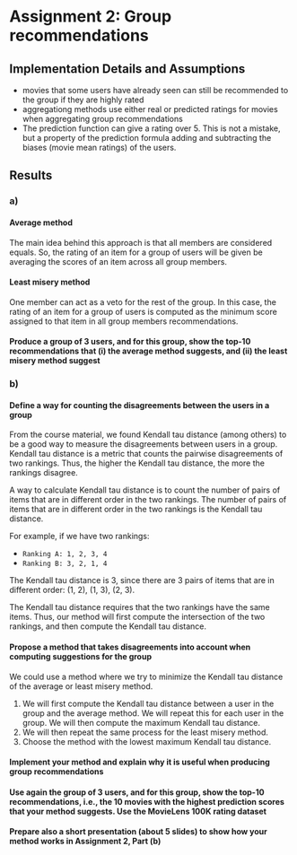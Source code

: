 # Assignment 2: Group recommendations

## Implementation Details and Assumptions

- movies that some users have already seen can still be recommended to the group if they are highly rated
- aggregationg methods use either real or predicted ratings for movies when aggregating group recommendations
- The prediction function can give a rating over 5. This is not a mistake, but a property of the prediction formula adding and subtracting the biases (movie mean ratings) of the users.

## Results

### a)

#### Average method

The main idea behind this approach is that all members are considered equals. So, the rating of an item for a group of users will be given be averaging the scores of an item across all group members.

#### Least misery method

One member can act as a veto for the rest of the group. In this case, the rating of an item for a group of users is computed as the minimum score assigned to that item in all group members recommendations.

#### Produce a group of 3 users, and for this group, show the top-10 recommendations that (i) the average method suggests, and (ii) the least misery method suggest

### b)

#### Define a way for counting the disagreements between the users in a group

From the course material, we found Kendall tau distance (among others) to be a good way to measure the disagreements between users in a group. Kendall tau distance is a metric that counts the pairwise disagreements of two rankings. Thus, the higher the Kendall tau distance, the more the rankings disagree.

A way to calculate Kendall tau distance is to count the number of pairs of items that are in different order in the two rankings. The number of pairs of items that are in different order in the two rankings is the Kendall tau distance.

For example, if we have two rankings:

- `Ranking A: 1, 2, 3, 4`
- `Ranking B: 3, 2, 1, 4`

The Kendall tau distance is 3, since there are 3 pairs of items that are in different order: (1, 2), (1, 3), (2, 3).

The Kendall tau distance requires that the two rankings have the same items. Thus, our method will first compute the intersection of the two rankings, and then compute the Kendall tau distance.

#### Propose a method that takes disagreements into account when computing suggestions for the group

We could use a method where we try to minimize the Kendall tau distance of the average or least misery method.

1. We will first compute the Kendall tau distance between a user in the group and the average method. We will repeat this for each user in the group. We will then compute the maximum Kendall tau distance.
2. We will then repeat the same process for the least misery method.
3. Choose the method with the lowest maximum Kendall tau distance.

#### Implement your method and explain why it is useful when producing group recommendations

#### Use again the group of 3 users, and for this group, show the top-10 recommendations, i.e., the 10 movies with the highest prediction scores that your method suggests. Use the MovieLens 100K rating dataset

#### Prepare also a short presentation (about 5 slides) to show how your method works in Assignment 2, Part (b)
